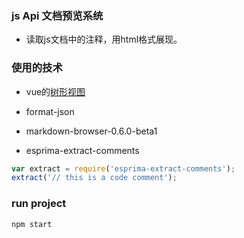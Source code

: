 ###  js Api 文档预览系统
- 读取js文档中的注释，用html格式展现。
### 使用的技术
- vue的[树形视图](https://cn.vuejs.org/v2/examples/tree-view.html)

- format-json

- markdown-browser-0.6.0-beta1

- esprima-extract-comments

```javascript
var extract = require('esprima-extract-comments');
extract('// this is a code comment');
```

### run project
```javascript
npm start
```